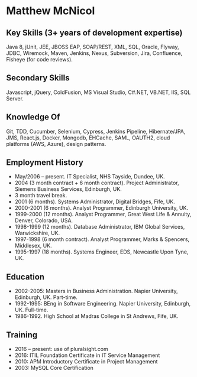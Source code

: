 
# Matthew McNicol

## Key Skills (3+ years of development expertise)
Java 8, jUnit, JEE, JBOSS EAP, SOAP/REST, XML, SQL, Oracle, Flyway, JDBC, Wiremock, Maven, Jenkins, Nexus, Subversion, Jira, Confluence, Fisheye (for code reviews).

## Secondary Skills
Javascript, jQuery, ColdFusion, MS Visual Studio, C#.NET, VB.NET, IIS, SQL Server.

## Knowledge Of
Git, TDD, Cucumber, Selenium, Cypress, Jenkins Pipeline, Hibernate/JPA, JMS, React.js, Docker, Mongodb, EHCache, SAML, OAUTH2, cloud platforms (AWS, Azure), design patterns.

## Employment History 
* May/2006 – present. IT Specialist, NHS Tayside, Dundee, UK.
* 2004 (3 month contract + 6 month contract). Project Administrator, Siemens Business Services, Edinburgh, UK.
* 3 month travel break.
* 2001 (6 months). Systems Administrator, Digital Bridges, Fife, UK.
* 2000-2001 (6 months). Analyst Programmer, Edinburgh University, UK.
* 1999-2000 (12 months). Analyst Programmer, Great West Life & Annuity, Denver, Colorado, 
USA.
* 1998-1999 (12 months). Database Administrator, IBM Global Services, Warwickshire, UK.
* 1997-1998 (6 month contract). Analyst Programmer, Marks & Spencers, Middlesex, UK.
* 1995-1997 (18 months). Systems Engineer, EDS, Newcastle Upon Tyne, UK.

## Education 
* 2002-2005: Masters in Business Administration. Napier University, Edinburgh, UK. Part-time. 
* 1992-1995: BEng in Software Engineering. Napier University, Edinburgh, UK. Full-time. 
* 1986-1992. High School at Madras College in St Andrews, Fife, UK.

## Training 
* 2016 – present: use of pluralsight.com 
* 2016: ITIL Foundation Certificate in IT Service Management 
* 2010: APM Introductory Certificate in Project Management 
* 2003: MySQL Core Certification
